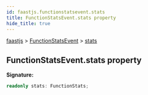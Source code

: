 ```yaml
---
id: faastjs.functionstatsevent.stats
title: FunctionStatsEvent.stats property
hide_title: true
---
```

[faastjs](./faastjs.md) &gt; [FunctionStatsEvent](./faastjs.functionstatsevent.md) &gt; [stats](./faastjs.functionstatsevent.stats.md)

## FunctionStatsEvent.stats property

<b>Signature:</b>

```typescript
readonly stats: FunctionStats;
```